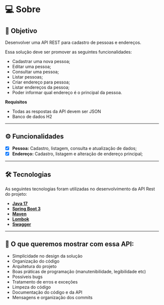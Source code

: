 # 💻 Sobre

## 🎯 Objetivo
Desenvolver uma API REST para cadastro de pessoas e endereços.

Essa solução deve ser promover as seguintes funcionalidades:

- Cadastrar uma nova pessoa;
- Editar uma pessoa;
- Consultar uma pessoa;
- Listar pessoas;
- Criar endereço para pessoa;
- Listar endereços da pessoa;
- Poder informar qual endereço é o principal da pessoa.

 **Requisitos**

- Todas as respostas da API devem ser JSON
- Banco de dados H2

---

## ⚙️ Funcionalidades

- [x] **Pessoa:** Cadastro, listagem, consulta e atualização de dados;
- [x] **Endereço:** Cadastro, listagem e alteração de endereço principal;

---
## 🛠 Tecnologias

As seguintes tecnologias foram utilizadas no desenvolvimento da API Rest do projeto:

- **[Java 17](https://www.oracle.com/java)**
- **[Spring Boot 3](https://spring.io/projects/spring-boot)**
- **[Maven](https://maven.apache.org)**
- **[Lombok](https://projectlombok.org)**
- **[Swagger](https://swagger.io/)**

---

## 📝 O que queremos mostrar com essa API:

* Simplicidade no design da solução
* Organização do código
* Arquitetura do projeto
* Boas práticas de programação (manutenibilidade, legibilidade etc)
* Possíveis bugs
* Tratamento de erros e exceções
* Limpeza do código
* Documentação do código e da API
* Mensagens e organização dos commits
